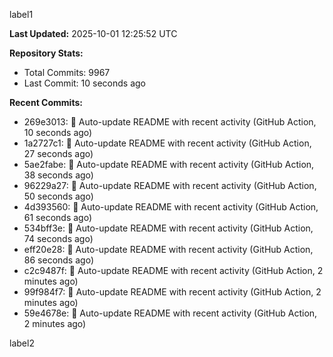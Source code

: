 
label1 
<!-- ACTIVITY_START -->
**Last Updated:** 2025-10-01 12:25:52 UTC

**Repository Stats:**
- Total Commits: 9967
- Last Commit: 10 seconds ago

**Recent Commits:**
- 269e3013: 🤖 Auto-update README with recent activity (GitHub Action, 10 seconds ago)
- 1a2727c1: 🤖 Auto-update README with recent activity (GitHub Action, 27 seconds ago)
- 5ae2fabe: 🤖 Auto-update README with recent activity (GitHub Action, 38 seconds ago)
- 96229a27: 🤖 Auto-update README with recent activity (GitHub Action, 50 seconds ago)
- 4d393560: 🤖 Auto-update README with recent activity (GitHub Action, 61 seconds ago)
- 534bff3e: 🤖 Auto-update README with recent activity (GitHub Action, 74 seconds ago)
- eff20e28: 🤖 Auto-update README with recent activity (GitHub Action, 86 seconds ago)
- c2c9487f: 🤖 Auto-update README with recent activity (GitHub Action, 2 minutes ago)
- 99f984f7: 🤖 Auto-update README with recent activity (GitHub Action, 2 minutes ago)
- 59e4678e: 🤖 Auto-update README with recent activity (GitHub Action, 2 minutes ago)
<!-- ACTIVITY_END -->

label2

